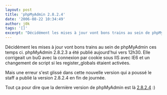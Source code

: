 ```yaml
---
layout: post
title: 'phpMyAdmin 2.8.2.4'
date: '2006-08-22 10:34:49'
author: j0k
tags: '[]'
excerpt: "Décidément les mises à jour vont bons trains au sein de phpMyAdmin ces temps ci.     \nphpMyAdmin 2.8.2.3 a été publié aujourd'hui vers 12h30. Elle corrigeait un buG avec la connexion par cookie sous IIS avec IE6 et un changement de script si les register_globals étaient activées.  \n  \nMais une erreur s'est glissé dans cette nouvelle version qui a      …"
---
```


Décidément les mises à jour vont bons trains au sein de phpMyAdmin ces temps ci.
phpMyAdmin 2.8.2.3 a été publié aujourd'hui vers 12h30. Elle corrigeait un buG avec la connexion par cookie sous IIS avec IE6 et un changement de script si les register_globals étaient activées.

Mais une erreur s'est glissé dans cette nouvelle version qui a poussé le staff a publié la version 2.8.2.4 en fin de journée.

Tout ça pour dire que la dernière version de phpMyAdmin est là [2.8.2.4](http://www.phpmyadmin.net/home_page/downloads.php?relnotes=0) :)
